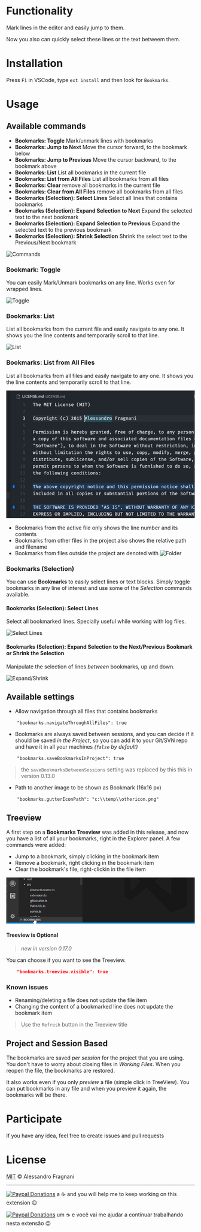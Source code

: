 # Functionality

Mark lines in the editor and easily jump to them. 

Now you also can quickly select these lines or the text betweem them.

# Installation

Press `F1` in VSCode, type `ext install` and then look for `Bookmarks`.

# Usage

## Available commands

* **Bookmarks: Toggle** Mark/unmark lines with bookmarks
* **Bookmarks: Jump to Next** Move the cursor forward, to the bookmark below
* **Bookmarks: Jump to Previous** Move the cursor backward, to the bookmark above
* **Bookmarks: List** List all bookmarks in the current file
* **Bookmarks: List from All Files** List all bookmarks from all files
* **Bookmarks: Clear** remove all bookmarks in the current file
* **Bookmarks: Clear from All Files** remove all bookmarks from all files
* **Bookmarks (Selection): Select Lines** Select all lines that contains bookmarks
* **Bookmarks (Selection): Expand Selection to Next** Expand the selected text to the next bookmark
* **Bookmarks (Selection): Expand Selection to Previous** Expand the selected text to the previous bookmark
* **Bookmarks (Selection): Shrink Selection** Shrink the select text to the Previous/Next bookmark

![Commands](images/bookmarks-commands.png)

### Bookmark: Toggle

You can easily Mark/Unmark bookmarks on any line. Works even for wrapped lines.

![Toggle](images/bookmarks-toggle.png)

### Bookmarks: List

List all bookmarks from the current file and easily navigate to any one. It shows you the line contents and temporarily scroll to that line.

![List](images/bookmarks-list.gif)

### Bookmarks: List from All Files

List all bookmarks from all files and easily navigate to any one. It shows you the line contents and temporarily scroll to that line.

![List](images/bookmarks-list-from-all-files.gif)

* Bookmarks from the active file only shows the line number and its contents
* Bookmarks from other files in the project also shows the relative path and filename
* Bookmarks from files outside the project are denoted with ![Folder](images/bookmarks-folder-icon.png)

### Bookmarks (Selection)

You can use **Bookmarks** to easily select lines or text blocks. Simply toggle bookmarks in any line of interest and use some of the _Selection_ commands available.

#### Bookmarks (Selection): Select Lines

Select all bookmarked lines. Specially useful while working with log files.

![Select Lines](images/bookmarks-selection-select-line.gif)

#### Bookmarks (Selection): Expand Selection to the Next/Previous Bookmark or Shrink the Selection

Manipulate the selection of lines _between_ bookmarks, up and down.

![Expand/Shrink](images/bookmarks-selection-expand-shrink.gif)

## Available settings

* Allow navigation through all files that contains bookmarks
```
    "bookmarks.navigateThroughAllFiles": true
```

* Bookmarks are always saved between sessions, and you can decide if it should be saved _in the Project_, so you can add it to your Git/SVN repo and have it in all your machines _(`false` by default)_
```
    "bookmarks.saveBookmarksInProject": true
```

> the `saveBookmarksBetweenSessions` setting was replaced by this this in version 0.13.0

* Path to another image to be shown as Bookmark (16x16 px)
```
    "bookmarks.gutterIconPath": "c:\\temp\\othericon.png"
```

## Treeview

A first step on a **Bookmarks Treeview** was added in this release, and now you have a list of all your bookmarks, right in the Explorer panel. A few commands were added:
* Jump to a bookmark, simply clicking in the bookmark item
* Remove a bookmark, right clicking in the bookmark item
* Clear the bookmark's file, right-clickin in the file item

![Treeview](images/vscode-bookmarks-treeview-preview.gif)

#### Treeview is Optional

> _new in version 0.17.0_

You can choose if you want to see the Treeview.

```json 
    "bookmarks.treeview.visible": true
```

### Known issues

* Renaming/deleting a file does not update the file item
* Changing the content of a bookmarked line does not update the bookmark item 

> Use the `Refresh` button in the Treeview title

## Project and Session Based

The bookmarks are saved _per session_ for the project that you are using. You don't have to worry about closing files in _Working Files_. When you reopen the file, the bookmarks are restored.

It also works even if you only _preview_ a file (simple click in TreeView). You can put bookmarks in any file and when you preview it again, the bookmarks will be there.

# Participate

If you have any idea, feel free to create issues and pull requests

# License

[MIT](LICENSE.md) &copy; Alessandro Fragnani

---

[![Paypal Donations](https://www.paypalobjects.com/en_US/i/btn/btn_donate_SM.gif)](https://www.paypal.com/cgi-bin/webscr?cmd=_donations&business=EP57F3B6FXKTU&lc=US&item_name=Alessandro%20Fragnani&item_number=vscode%20extensions&currency_code=USD&bn=PP%2dDonationsBF%3abtn_donate_SM%2egif%3aNonHosted) a :coffee: and you will help me to keep working on this extension :wink:

[![Paypal Donations](https://www.paypalobjects.com/pt_BR/i/btn/btn_donate_SM.gif)](https://www.paypal.com/cgi-bin/webscr?cmd=_donations&business=EP57F3B6FXKTU&lc=BR&item_name=Alessandro%20Fragnani&item_number=vscode%20extensions&currency_code=BRL&bn=PP%2dDonationsBF%3abtn_donate_SM%2egif%3aNonHosted) um :coffee: e você vai me ajudar a continuar trabalhando nesta extensão :wink: